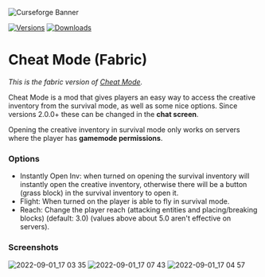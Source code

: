 ![Curseforge Banner](https://mc.lookonthebrightsi.de/cheat_mode/images/main_trimmed.png)

[![Versions](http://cf.way2muchnoise.eu/versions/MC_666020_latest.svg?badge_style=for_the_badge)](https://www.curseforge.com/minecraft/mc-mods/cheat-mode-fabric)
[![Downloads](http://cf.way2muchnoise.eu/short_666020.svg?badge_style=for_the_badge)](https://www.curseforge.com/minecraft/mc-mods/cheat-mode-fabric)

# Cheat Mode (Fabric)

*This is the fabric version of [Cheat Mode](https://github.com/Krxwallo/CheatMode).*

Cheat Mode is a mod that gives players an easy way to access the creative inventory from the survival mode,
as well as some nice options. Since versions 2.0.0+ these can be changed in the **chat screen**.

Opening the creative inventory in survival mode only works on servers where the player has **gamemode permissions**.

### Options
- Instantly Open Inv: when turned on opening the survival inventory will instantly open the creative inventory,
  otherwise there will be a button (grass block) in the survival inventory to open it.
- Flight: When turned on the player is able to fly in survival mode.
- Reach: Change the player reach (attacking entities and placing/breaking blocks) (default: 3.0) (values above about 5.0 aren't effective on servers).

### Screenshots

![2022-09-01_17 03 35](https://user-images.githubusercontent.com/59575572/188154714-6beee533-9e40-4030-ba78-8da372c5c5f8.png)
![2022-09-01_17 07 43](https://user-images.githubusercontent.com/59575572/188154732-99155daf-5148-42af-a4cb-494491b42803.png)
![2022-09-01_17 04 57](https://user-images.githubusercontent.com/59575572/188154726-d360b3e5-be55-49bc-927c-008077adb902.png)
